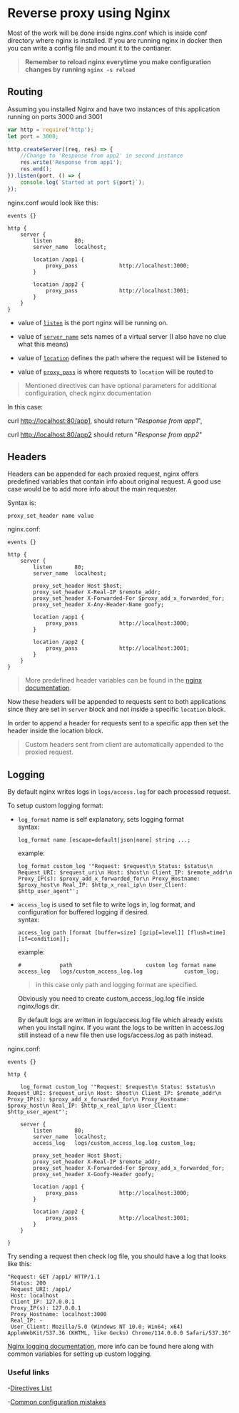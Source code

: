 # Reverse proxy using Nginx

Most of the work will be done inside nginx.conf which is inside conf directory where nginx is installed. If you are running nginx in docker then you can write a config file and mount it to the contianer.

> **Remember to reload nginx everytime you make configuration changes by running `nginx -s reload`**

## Routing

Assuming you installed Nginx and have two instances of this application running on ports 3000 and 3001

```javascript
var http = require('http');
let port = 3000;

http.createServer((req, res) => {
    //Change to 'Response from app2' in second instance
    res.write('Response from app1'); 
    res.end();
}).listen(port, () => {
    console.log(`Started at port ${port}`);
});
```

nginx.conf would look like this:

```nginx
events {}

http {
    server {
        listen       80;
        server_name  localhost;

        location /app1 {
            proxy_pass             http://localhost:3000;
        }

        location /app2 {
            proxy_pass             http://localhost:3001;
        }
    }
}
```

* value of [`listen`](http://nginx.org/en/docs/http/ngx_http_core_module.html#listen) is the port nginx will be running on.

* value of [`server_name`](http://nginx.org/en/docs/http/server_names.html) sets names of a virtual server (I also have no clue what this means)

* value of [`location`](http://nginx.org/en/docs/http/ngx_http_core_module.html#location) defines the path where the request will be listened to

* value of [`proxy_pass`](http://nginx.org/en/docs/http/ngx_http_proxy_module.html#proxy_pass) is where requests to `location` will be routed to

>Mentioned directives can have optional parameters for additional configuiration, check nginx documentation

In this case:

curl <http://localhost:80/app1>, should return "*Response from app1*",

curl <http://localhost:80/app2> should return "*Response from app2*"

## Headers

Headers can be appended for each proxied request, nginx offers predefined variables that contain info about original request. A good use case would be to add more info about the main requester.

Syntax is:

```nginx
proxy_set_header name value
```

nginx.conf:

```nginx
events {}

http {
    server {
        listen       80;
        server_name  localhost;

        proxy_set_header Host $host;
        proxy_set_header X-Real-IP $remote_addr;
        proxy_set_header X-Forwarded-For $proxy_add_x_forwarded_for;
        proxy_set_header X-Any-Header-Name goofy;
        
        location /app1 {
            proxy_pass             http://localhost:3000;
        }
        
        location /app2 {
            proxy_pass             http://localhost:3001;
        }
    }
}
```

> More predefined header variables can be found in the [nginx documentation](http://nginx.org/en/docs/http/ngx_http_core_module.html#variables).

Now these headers will be appended to requests sent to both applications since they are set in `server` block and not inside a specific `location` block.

In order to append a header for requests sent to a specific app then set the header inside the location block.

> Custom headers sent from client are automatically appended to the proxied request.

## Logging

By default nginx writes logs in `logs/access.log` for each processed request.

To setup custom logging format:

* `log_format` name is self explanatory, sets logging format  
syntax:

    ```nginx
    log_format name [escape=default|json|none] string ...;
    ```

    example:

    ```nginx
    log_format custom_log '"Request: $request\n Status: $status\n Request_URI: $request_uri\n Host: $host\n Client_IP: $remote_addr\n Proxy_IP(s): $proxy_add_x_forwarded_for\n Proxy_Hostname: $proxy_host\n Real_IP: $http_x_real_ip\n User_Client: $http_user_agent"';
    ```

* `access_log` is used to set file to write logs in, log format, and configuration for buffered logging if desired.  
syntax:

    ```nginx
    access_log path [format [buffer=size] [gzip[=level]] [flush=time] [if=condition]];
    ```

    example:

    ```nginx
    #            path                       custom log format name
    access_log   logs/custom_access_log.log             custom_log;
    ```

    > in this case only path and logging format are specified.

    Obviously you need to create custom_access_log.log file inside nginx/logs dir.

    By default logs are written in logs/access.log file which already exists when you install nginx. If you want the logs to be written in access.log still instead of a new file then use logs/access.log as path instead.

nginx.conf:

```nginx
events {}

http {

    log_format custom_log '"Request: $request\n Status: $status\n Request_URI: $request_uri\n Host: $host\n Client_IP: $remote_addr\n Proxy_IP(s): $proxy_add_x_forwarded_for\n Proxy_Hostname: $proxy_host\n Real_IP: $http_x_real_ip\n User_Client: $http_user_agent"';

    server {
        listen       80;
        server_name  localhost;
        access_log   logs/custom_access_log.log custom_log;

        proxy_set_header Host $host;
        proxy_set_header X-Real-IP $remote_addr;
        proxy_set_header X-Forwarded-For $proxy_add_x_forwarded_for;
        proxy_set_header X-Goofy-Header goofy;

        location /app1 {
            proxy_pass             http://localhost:3000;
        }

        location /app2 {
            proxy_pass             http://localhost:3001;
        }
    }

}
```

Try sending a request then check log file, you should have a log that looks like this:

```text
"Request: GET /app1/ HTTP/1.1
 Status: 200
 Request_URI: /app1/
 Host: localhost
 Client_IP: 127.0.0.1
 Proxy_IP(s): 127.0.0.1
 Proxy_Hostname: localhost:3000
 Real_IP: -
 User_Client: Mozilla/5.0 (Windows NT 10.0; Win64; x64) AppleWebKit/537.36 (KHTML, like Gecko) Chrome/114.0.0.0 Safari/537.36"
```

[Nginx logging documentation](http://nginx.org/en/docs/http/ngx_http_log_module.html#access_log), more info can be found here along with common variables for setting up custom logging.

### Useful links

-[Directives List](http://nginx.org/en/docs/dirindex.html)

-[Common configuration mistakes](https://www.nginx.com/blog/avoiding-top-10-nginx-configuration-mistakes/?utm_medium=owned-social&utm_source=youtube&utm_campaign=ww-nx_ssap_g&utm_content=bg-)

